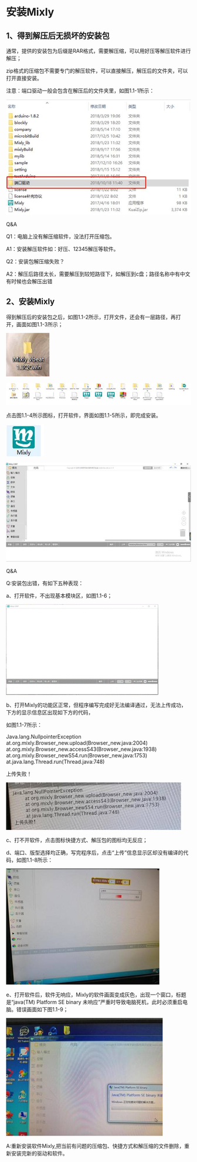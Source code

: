 # 安装Mixly

## 1、得到解压后无损坏的安装包

通常，提供的安装包为后缀是RAR格式，需要解压缩，可以用好压等解压软件进行解压；

zip格式的压缩包不需要专门的解压软件，可以直接解压，解压后的文件夹，可以打开直接安装。

注意：端口驱动一般会包含在解压后的文件夹里，如图1.1-1所示：

![&#x56FE;1.1-1](../../.gitbook/assets/image002.jpg)

Q&A

Q1：电脑上没有解压缩软件，没法打开压缩包。

A1：安装解压软件如：好压、12345解压等软件。

Q2：安装包解压缩失败？

A2：解压后路径太长，需要解压到较短路径下，如解压到c盘；路径名称中有中文有时候也会解压出错

## 2、安装Mixly

得到解压后的安装包之后，如图1.1-2所示，打开文件，还会有一层路径，再打开，画面如图1.1-3所示；

![&#x56FE;1.1-2](../../.gitbook/assets/image004.jpg)

![&#x56FE;1.1-3](../../.gitbook/assets/image006.jpg)

点击图1.1-4所示图标，打开软件，界面如图1.1-5所示，即完成安装。

![&#x56FE;1.1-4](../../.gitbook/assets/image008.jpg)

![&#x56FE;1.1-5](../../.gitbook/assets/image010.jpg)

Q&A

Q:安装包出错，有如下五种表现：

a、打开软件，不出现基本模块区，如图1.1-6；

![&#x56FE;1.1-6](../../.gitbook/assets/image012.gif)

b、打开Mixly的功能区正常，但程序编写完成好无法编译通过，无法上传成功，下方的显示信息区出现如下方的代码，

如图1.1-7所示：

Java.lang.NullpointerException  
at.org.mixly.Browser\_new.upload\(Browser\_new.java:2004\) at.org.mixly.Browser\_new.accessS43\(Browser\_new.java:1938\) at.org.mixly.Browser\_newS54.run\(Browser\_new.java:1753\) at.java.lang.Thread.run\(Thread.java:748\)

上传失败！

![&#x56FE;1.1-7](../../.gitbook/assets/image014.jpg)

c、打不开软件，点击图标快捷方式、解压包的图标均无反应；

d、端口、版型选择均正确，写完程序后，点击“上传”信息显示区却没有编译的代码，如图1.1-8所示：

![&#x56FE;1.1-8](../../.gitbook/assets/image016.jpg)

e、打开软件后，软件无响应，Mixly的软件画面变成灰色，出现一个窗口，标题是“java\(TM\) Platform SE binary 未响应”严重时导致电脑死机，此时必须重启电脑。错误画面如下图1.1-9；

![&#x56FE;1.1-9](../../.gitbook/assets/image018.jpg)

A:重新安装软件Mixly,把当前有问题的压缩包、快捷方式和解压缩的文件删除，重新安装完新的驱动和软件。

